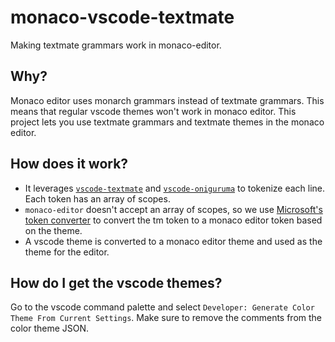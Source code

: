 # monaco-vscode-textmate
Making textmate grammars work in monaco-editor.
## Why?
Monaco editor uses monarch grammars instead of textmate grammars. This means that regular vscode themes won't work in monaco editor. This project lets you use textmate grammars and textmate themes in the monaco editor.
## How does it work?
- It leverages [`vscode-textmate`](https://github.com/microsoft/vscode-textmate) and [`vscode-oniguruma`](https://github.com/microsoft/vscode-oniguruma) to tokenize each line. Each token has an array of scopes.
- `monaco-editor` doesn't accept an array of scopes, so we use [Microsoft's token converter](https://github.com/microsoft/vscode/blob/main/src/vs/workbench/services/textMate/common/TMHelper.ts) to convert the tm token to a monaco editor token based on the theme.
- A vscode theme is converted to a monaco editor theme and used as the theme for the editor.
## How do I get the vscode themes?
Go to the vscode command palette and select `Developer: Generate Color Theme From Current Settings`. Make sure to remove the comments from the color theme JSON.
